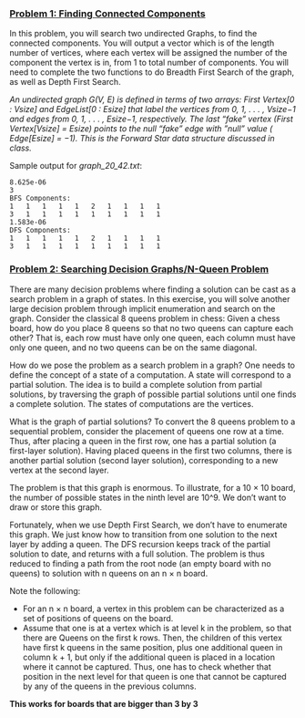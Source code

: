 ### <ins>Problem 1: Finding Connected Components</ins>
In this problem, you will search two undirected Graphs, to find the connected components. You will output a vector which is of the length number of vertices, where each vertex will be assigned the number of the component the vertex is in, from 1 to total number of components. You will need to complete the two functions to do Breadth First Search of the graph, as well as Depth First Search.

*An undirected graph G(V, E) is defined in terms of two arrays: First Vertex[0 : Vsize] and EdgeList[0 : Esize] that label the vertices from 0, 1, . . . , Vsize−1 and edges from 0, 1, . . . , Esize−1, respectively. The last “fake” vertex (First Vertex[Vsize] = Esize) points to the null “fake” edge with ”null” value ( Edge[Esize] = −1). This is the Forward Star data structure discussed in class.*

Sample output for *graph_20_42.txt*:

    8.625e-06
    3
    BFS Components: 
    1	1	1	1	1	2	1	1	1	1	
    3	1	1	1	1	1	1	1	1	1	
    1.583e-06
    DFS Components: 
    1	1	1	1	1	2	1	1	1	1	
    3	1	1	1	1	1	1	1	1	1       


### <ins>Problem 2: Searching Decision Graphs/N-Queen Problem</ins>
There are many decision problems where finding a solution can be cast as a search problem in a graph of states. In this exercise, you will solve another large decision problem through implicit enumeration and search on the graph. Consider the classical 8 queens problem in chess: Given a chess board, how do you place 8 queens so that no two queens can capture each other? That is, each row must have only one queen, each column must have only one queen, and no two queens can be on the same diagonal.

How do we pose the problem as a search problem in a graph? One needs to define the concept of a state of a computation. A state will correspond to a partial solution. The idea is to build a complete solution from partial solutions, by traversing the graph of possible partial solutions until one finds a complete solution. The states of computations are the vertices.

What is the graph of partial solutions? To convert the 8 queens problem to a sequential problem, consider the placement of queens one row at a time. Thus, after placing a queen in the first row, one has a partial solution (a first-layer solution). Having placed queens in the first two columns, there is another partial solution (second layer solution), corresponding to a new vertex at the second layer.

The problem is that this graph is enormous. To illustrate, for a 10 × 10 board, the number of possible states in the ninth level are 10^9. We don’t want to draw or store this graph.

Fortunately, when we use Depth First Search, we don’t have to enumerate this graph. We just know how to transition from one solution to the next layer by adding a queen. The DFS recursion keeps track of the partial solution to date, and returns with a full solution. The problem is thus reduced to finding a path from the root node (an empty board with no queens) to solution with n queens on an n × n board.

Note the following:
* For an n × n board, a vertex in this problem can be characterized as a set of positions of queens on the board.
* Assume that one is at a vertex which is at level k in the problem, so that there are Queens on the first k rows. Then, the children of this vertex have first k queens in the same position, plus one additional queen in column k + 1, but only if the additional queen is placed in a location where it cannot be captured. Thus, one has to check whether that position in the next level for that queen is one that cannot be captured by any of the queens in the previous columns.

__This works for boards that are bigger than 3 by 3__
